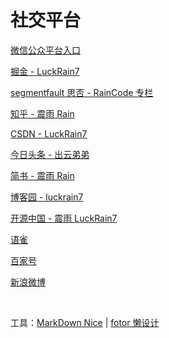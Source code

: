 # 社交平台

[微信公众平台入口](https://mp.weixin.qq.com/)

[掘金 - LuckRain7](https://juejin.im/user/5c749a736fb9a049a97a5a8e)

[segmentfault 思否 - RainCode 专栏](https://segmentfault.com/blog/RainCode)

[知乎 - 震雨 Rain](https://www.zhihu.com/people/luckrain7)

[CSDN - LuckRain7](https://blog.csdn.net/True_Rain)

[今日头条 - 出云弟弟](https://www.toutiao.com/c/user/786893133326045/#mid=1664831544072199)

[简书 - 震雨 Rain](https://www.jianshu.com/u/b456d77c42db)

[博客园 - luckrain7](https://www.cnblogs.com/luckrain7/)

[开源中国 - 震雨 LuckRain7](https://my.oschina.net/u/4071066)

[语雀](https://www.yuque.com/dashboard)

[百家号](https://baijiahao.baidu.com/)

[新浪微博](https://weibo.com/)

<br/>

工具：[MarkDown Nice](https://mdnice.com/)
| [fotor 懒设计](https://www.fotor.com.cn/templates/wxcode/)

